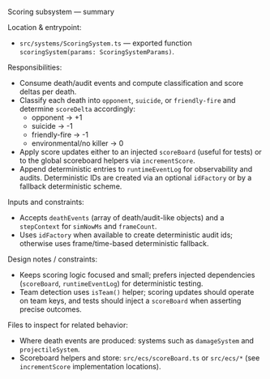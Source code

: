 Scoring subsystem — summary

Location & entrypoint:
- `src/systems/ScoringSystem.ts` — exported function `scoringSystem(params: ScoringSystemParams)`.

Responsibilities:
- Consume death/audit events and compute classification and score deltas per death.
- Classify each death into `opponent`, `suicide`, or `friendly-fire` and determine `scoreDelta` accordingly:
  - opponent -> +1
  - suicide -> -1
  - friendly-fire -> -1
  - environmental/no killer -> 0
- Apply score updates either to an injected `scoreBoard` (useful for tests) or to the global scoreboard helpers via `incrementScore`.
- Append deterministic entries to `runtimeEventLog` for observability and audits. Deterministic IDs are created via an optional `idFactory` or by a fallback deterministic scheme.

Inputs and constraints:
- Accepts `deathEvents` (array of death/audit-like objects) and a `stepContext` for `simNowMs` and `frameCount`.
- Uses `idFactory` when available to create deterministic audit ids; otherwise uses frame/time-based deterministic fallback.

Design notes / constraints:
- Keeps scoring logic focused and small; prefers injected dependencies (`scoreBoard`, `runtimeEventLog`) for deterministic testing.
- Team detection uses `isTeam()` helper; scoring updates should operate on team keys, and tests should inject a `scoreBoard` when asserting precise outcomes.

Files to inspect for related behavior:
- Where death events are produced: systems such as `damageSystem` and `projectileSystem`.
- Scoreboard helpers and store: `src/ecs/scoreBoard.ts` or `src/ecs/*` (see `incrementScore` implementation locations).
